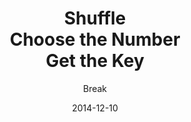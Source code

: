 ---
layout: post
title: "Shuffle<br />Choose the Number<br />Get the Key"
date: 2014-12-10
ctf: SECCON Quals 2014
author: Break
ext-url: http://michael-denzel.de/CTF/SECCON.html
---